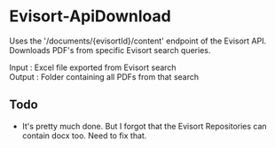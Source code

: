 # Evisort-ApiDownload
Uses the '/documents/{evisortId}/content' endpoint of the Evisort API.  
Downloads PDF's from specific Evisort search queries.  

Input : Excel file exported from Evisort search  
Output : Folder containing all PDFs from that search  

## Todo
* It's pretty much done. But I forgot that the Evisort Repositories can contain docx too. Need to fix that. 